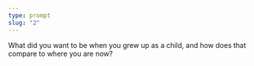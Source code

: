 ```yaml
---
type: prompt
slug: "2"
---
```


What did you want to be when you grew up as a child, and how does that compare to where you are now?
